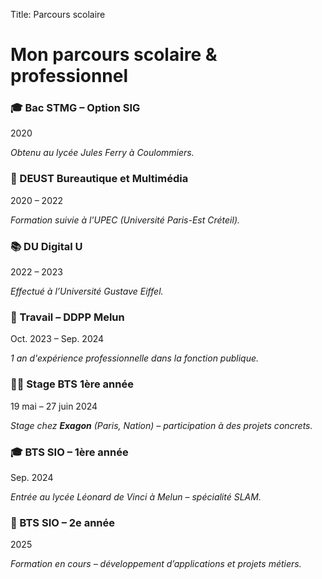 Title: Parcours scolaire

# Mon parcours scolaire & professionnel

<div class="timeline-alt">

  <div class="timeline-alt-item left">
    <div class="content">
      <h3>🎓 Bac STMG – Option SIG</h3>
      <span class="date">2020</span>
      <p><em>Obtenu au lycée Jules Ferry à Coulommiers.</em></p>
    </div>
  </div>

  <div class="timeline-alt-item right">
    <div class="content">
      <h3>🏫 DEUST Bureautique et Multimédia</h3>
      <span class="date">2020 – 2022</span>
      <p><em>Formation suivie à l'UPEC (Université Paris-Est Créteil).</em></p>
    </div>
  </div>

  <div class="timeline-alt-item left">
    <div class="content">
      <h3>📚 DU Digital U</h3>
      <span class="date">2022 – 2023</span>
      <p><em>Effectué à l’Université Gustave Eiffel.</em></p>
    </div>
  </div>

  <div class="timeline-alt-item right">
    <div class="content">
      <h3>💼 Travail – DDPP Melun</h3>
      <span class="date">Oct. 2023 – Sep. 2024</span>
      <p><em>1 an d'expérience professionnelle dans la fonction publique.</em></p>
    </div>
  </div>

  <div class="timeline-alt-item left">
    <div class="content">
      <h3>🧑‍💻 Stage BTS 1ère année</h3>
      <span class="date">19 mai – 27 juin 2024</span>
      <p><em>Stage chez <strong>Exagon</strong> (Paris, Nation) – participation à des projets concrets.</em></p>
    </div>
  </div>

  <div class="timeline-alt-item right">
    <div class="content">
      <h3>🎓 BTS SIO – 1ère année</h3>
      <span class="date">Sep. 2024</span>
      <p><em>Entrée au lycée Léonard de Vinci à Melun – spécialité SLAM.</em></p>
    </div>
  </div>

  <div class="timeline-alt-item left">
    <div class="content">
      <h3>🎯 BTS SIO – 2e année</h3>
      <span class="date">2025</span>
      <p><em>Formation en cours – développement d’applications et projets métiers.</em></p>
    </div>
  </div>

</div>
